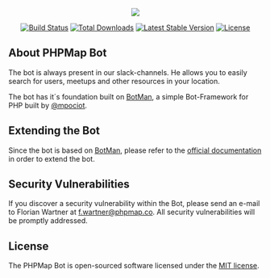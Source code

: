 <p align="center"><img src="https://github.com/PHPMap/bot/blob/master/public/img/github_bot_love.png"></p>

<p align="center">
<a href="https://now-examples-slackin-cggnnsrads.now.sh"><img src="https://now-examples-slackin-cggnnsrads.now.sh/badge.svg" alt="Build Status"></a>
<!--<a href="https://travis-ci.org/PHPMap/bot"><img src="https://travis-ci.org/PHPMap/bot.svg" alt="Build Status"></a>-->
<a href="https://packagist.org/packages/phpmap/bot"><img src="https://poser.pugx.org/phpmap/bot/d/total.svg" alt="Total Downloads"></a>
<a href="https://packagist.org/packages/phpmap/bot"><img src="https://poser.pugx.org/phpmap/bot/v/stable.svg" alt="Latest Stable Version"></a>
<a href="https://packagist.org/packages/phpmap/bot"><img src="https://poser.pugx.org/phpmap/bot/license.svg" alt="License"></a>
</p>

## About PHPMap Bot

The bot is always present in our slack-channels.
He allows you to easily search for users, meetups and other resources in your location.

The bot has it´s foundation built on [BotMan](https://botman.io), a simple Bot-Framework for PHP built by [@mpociot](https://github.com/mpociot).

## Extending the Bot

Since the bot is based on [BotMan](https://botman.io), please refer to the [official documentation](https://botman.io) in order to extend the bot.

## Security Vulnerabilities

If you discover a security vulnerability within the Bot, please send an e-mail to Florian Wartner at f.wartner@phpmap.co. All security vulnerabilities will be promptly addressed.

## License

The PHPMap Bot is open-sourced software licensed under the [MIT license](http://opensource.org/licenses/MIT).
